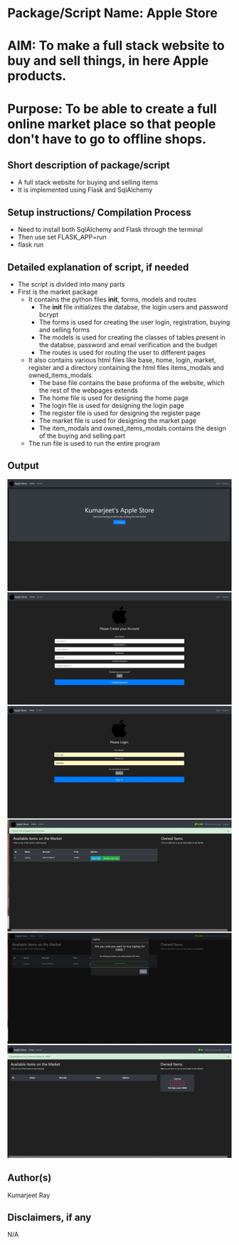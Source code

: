 # Package/Script Name: Apple Store
# AIM: To make a full stack website to buy and sell things, in here Apple products.
# Purpose: To be able to create a full online market place so that people don't have to go to offline shops.
## Short description of package/script

- A full stack website for buying and selling items
- It is implemented using Flask and SqlAlchemy

## Setup instructions/ Compilation Process

- Need to install both SqlAlchemy and Flask through the terminal
- Then use set FLASK_APP=run
- flask run

## Detailed explanation of script, if needed
- The script is divided into many parts
- First is the market package
	- It contains the python files __init__, forms, models and routes
		- The __init__ file initializes the databse, the login users and password bcrypt 
		- The forms is used for creating the user login, registration, buying and selling forms
		- The models is used for creating the classes of tables present in the databse, password and email verification and the budget
		- The routes is used for routing the user to different pages
	- It also contains various html files like base, home, login, market, register and a directory containing the html files items_modals and owned_items_modals
		- The base file contains the base proforma of the website, which the rest of the webpages extends
		- The home file is used for designing the home page
		- The login file is used for designing the login page
		- The register file is used for designing the register page
		- The market file is used for designing the market page
		- The item_modals and owned_items_modals contains the design of the buying and selling part
	- The run file is used to run the entire program 

## Output
![Image](Images/front_page.jpg)
![Image](Images/register_page.jpg)
![Image](Images/login_page.jpg)
![Image](Images/market_page.jpg)
![Image](Images/purchase_item.jpg)
![Image](Images/transaction.jpg)
## Author(s)

Kumarjeet Ray

## Disclaimers, if any

N/A
